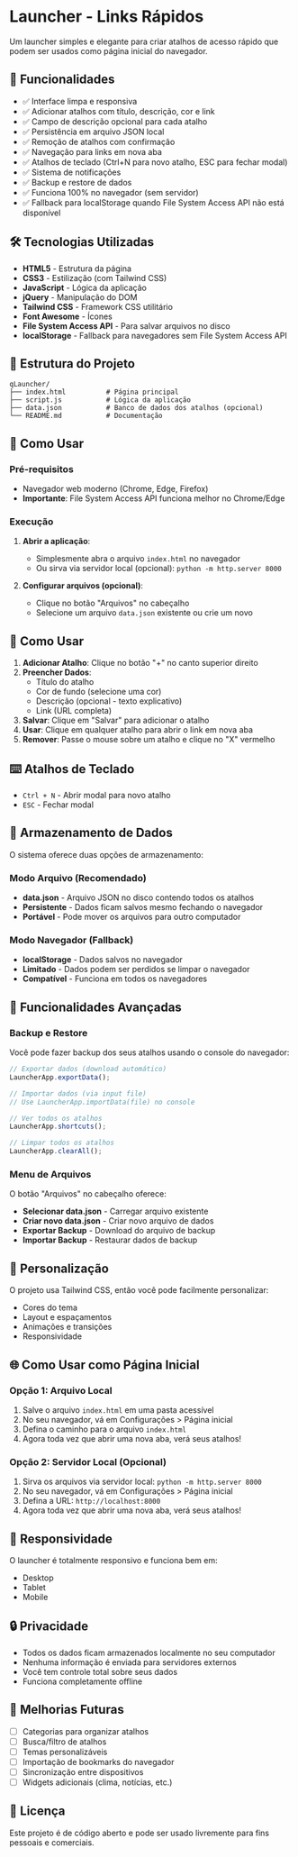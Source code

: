# Launcher - Links Rápidos

Um launcher simples e elegante para criar atalhos de acesso rápido que podem ser usados como página inicial do navegador.

## 🚀 Funcionalidades

- ✅ Interface limpa e responsiva
- ✅ Adicionar atalhos com título, descrição, cor e link
- ✅ Campo de descrição opcional para cada atalho
- ✅ Persistência em arquivo JSON local
- ✅ Remoção de atalhos com confirmação
- ✅ Navegação para links em nova aba
- ✅ Atalhos de teclado (Ctrl+N para novo atalho, ESC para fechar modal)
- ✅ Sistema de notificações
- ✅ Backup e restore de dados
- ✅ Funciona 100% no navegador (sem servidor)
- ✅ Fallback para localStorage quando File System Access API não está disponível

## 🛠️ Tecnologias Utilizadas

- **HTML5** - Estrutura da página
- **CSS3** - Estilização (com Tailwind CSS)
- **JavaScript** - Lógica da aplicação
- **jQuery** - Manipulação do DOM
- **Tailwind CSS** - Framework CSS utilitário
- **Font Awesome** - Ícones
- **File System Access API** - Para salvar arquivos no disco
- **localStorage** - Fallback para navegadores sem File System Access API

## 📁 Estrutura do Projeto

```
qLauncher/
├── index.html          # Página principal
├── script.js           # Lógica da aplicação
├── data.json           # Banco de dados dos atalhos (opcional)
└── README.md           # Documentação
```

## 🚀 Como Usar

### Pré-requisitos
- Navegador web moderno (Chrome, Edge, Firefox)
- **Importante**: File System Access API funciona melhor no Chrome/Edge

### Execução

1. **Abrir a aplicação**:
   - Simplesmente abra o arquivo `index.html` no navegador
   - Ou sirva via servidor local (opcional): `python -m http.server 8000`

2. **Configurar arquivos (opcional)**:
   - Clique no botão "Arquivos" no cabeçalho
   - Selecione um arquivo `data.json` existente ou crie um novo

## 🎯 Como Usar

1. **Adicionar Atalho**: Clique no botão "+" no canto superior direito
2. **Preencher Dados**: 
   - Título do atalho
   - Cor de fundo (selecione uma cor)
   - Descrição (opcional - texto explicativo)
   - Link (URL completa)
3. **Salvar**: Clique em "Salvar" para adicionar o atalho
4. **Usar**: Clique em qualquer atalho para abrir o link em nova aba
5. **Remover**: Passe o mouse sobre um atalho e clique no "X" vermelho

## ⌨️ Atalhos de Teclado

- `Ctrl + N` - Abrir modal para novo atalho
- `ESC` - Fechar modal

## 💾 Armazenamento de Dados

O sistema oferece duas opções de armazenamento:

### **Modo Arquivo (Recomendado)**
- **data.json** - Arquivo JSON no disco contendo todos os atalhos
- **Persistente** - Dados ficam salvos mesmo fechando o navegador
- **Portável** - Pode mover os arquivos para outro computador

### **Modo Navegador (Fallback)**
- **localStorage** - Dados salvos no navegador
- **Limitado** - Dados podem ser perdidos se limpar o navegador
- **Compatível** - Funciona em todos os navegadores

## 🔧 Funcionalidades Avançadas

### Backup e Restore
Você pode fazer backup dos seus atalhos usando o console do navegador:

```javascript
// Exportar dados (download automático)
LauncherApp.exportData();

// Importar dados (via input file)
// Use LauncherApp.importData(file) no console

// Ver todos os atalhos
LauncherApp.shortcuts();

// Limpar todos os atalhos
LauncherApp.clearAll();
```

### Menu de Arquivos
O botão "Arquivos" no cabeçalho oferece:

- **Selecionar data.json** - Carregar arquivo existente
- **Criar novo data.json** - Criar novo arquivo de dados
- **Exportar Backup** - Download do arquivo de backup
- **Importar Backup** - Restaurar dados de backup

## 🎨 Personalização

O projeto usa Tailwind CSS, então você pode facilmente personalizar:
- Cores do tema
- Layout e espaçamentos
- Animações e transições
- Responsividade

## 🌐 Como Usar como Página Inicial

### **Opção 1: Arquivo Local**
1. Salve o arquivo `index.html` em uma pasta acessível
2. No seu navegador, vá em Configurações > Página inicial
3. Defina o caminho para o arquivo `index.html`
4. Agora toda vez que abrir uma nova aba, verá seus atalhos!

### **Opção 2: Servidor Local (Opcional)**
1. Sirva os arquivos via servidor local: `python -m http.server 8000`
2. No seu navegador, vá em Configurações > Página inicial
3. Defina a URL: `http://localhost:8000`
4. Agora toda vez que abrir uma nova aba, verá seus atalhos!

## 📱 Responsividade

O launcher é totalmente responsivo e funciona bem em:
- Desktop
- Tablet
- Mobile

## 🔒 Privacidade

- Todos os dados ficam armazenados localmente no seu computador
- Nenhuma informação é enviada para servidores externos
- Você tem controle total sobre seus dados
- Funciona completamente offline

## 🚀 Melhorias Futuras

- [ ] Categorias para organizar atalhos
- [ ] Busca/filtro de atalhos
- [ ] Temas personalizáveis
- [ ] Importação de bookmarks do navegador
- [ ] Sincronização entre dispositivos
- [ ] Widgets adicionais (clima, notícias, etc.)

## 📄 Licença

Este projeto é de código aberto e pode ser usado livremente para fins pessoais e comerciais.
